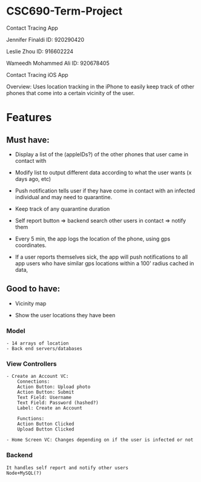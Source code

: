# CSC690-Term-Project
Contact Tracing App

Jennifer Finaldi ID: 920290420

Leslie Zhou ID: 916602224

Wameedh Mohammed Ali ID: 920678405

Contact Tracing iOS App

Overview: Uses location tracking in the iPhone to easily keep track of other phones that come into a certain vicinity of the user. 

# Features
## Must have:
- Display a list of the (appleIDs?) of the other phones that user came in contact with

- Modify list to output different data according to what the user wants (x days ago, etc)

- Push notification tells user if they have come in contact with an infected individual and may need to quarantine. 

- Keep track of any quarantine duration

- Self report button => backend search other users in contact => notify them

- Every 5 min, the app logs the location of the phone, using gps coordinates.

- If a user reports themselves sick, the app will push notifications to all app users who have similar gps locations within a 100' radius cached in data, 

## Good to have:

- Vicinity map 

- Show the user locations they have been
	
### Model
	- 14 arrays of location	
	- Back end servers/databases
	
### View Controllers
	- Create an Account VC:
		Connections:
		Action Button: Upload photo
		Action Button: Submit
		Text Field: Username
		Text Field: Password (hashed?)
		Label: Create an Account
		
		Functions:
		Action Button Clicked
		Upload Button Clicked
		
	- Home Screen VC: Changes depending on if the user is infected or not
		
### Backend 
	It handles self report and notify other users
	Node+MySQL(?)
